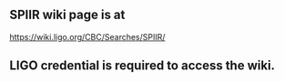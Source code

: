 ## SPIIR wiki page is at
https://wiki.ligo.org/CBC/Searches/SPIIR/
## LIGO credential is required to access the wiki.
